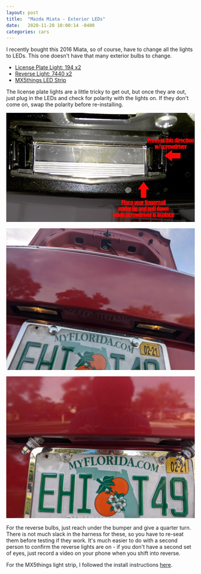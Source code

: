 ```yaml
---
layout: post
title:  "Mazda Miata - Exterior LEDs"
date:   2020-11-20 10:00:14 -0400
categories: cars
---
```


I recently bought this 2016 Miata, so of course, have to change all the lights to LEDs. This one doesn't have that many exterior bulbs to change.

* [License Plate Light: 194 x2](https://amzn.to/2S6HvcZ)
* [Reverse Light: 7440 x2](https://amzn.to/37n7l4t)
* [MX5things LED Strip](https://mx5things.com/collections/mazda-mx-5-2016-nd-st/products/red-led-strip-with-rear-harness)

The license plate lights are a little tricky to get out, but once they are out, just plug in the LEDs and check for polarity with the lights on. If they don't come on, swap the polarity before re-installing.

![LED](/images/miata_led/license_plate_removal.jpeg)

![LED](/images/miata_led/license_before.jpg)

![LED](/images/miata_led/license_middle.jpg)

For the reverse bulbs, just reach under the bumper and give a quarter turn. There is not much slack in the harness for these, so you have to re-seat them before testing if they work. It's much easier to do with a second person to confirm the reverse lights are on - if you don't have a second set of eyes, just record a video on your phone when you shift into reverse.

For the MX5things light strip, I followed the install instructions [here](https://ssh16blog.files.wordpress.com/2019/03/red-led-strip-installation-instruction-v1.0.pdf).
